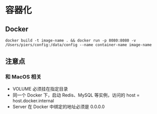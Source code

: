 # 容器化

## Docker

```
docker build -t image-name . && docker run -p 8080:8080 -v /Users/piers/config:/data/config --name container-name image-name
```

## 注意点

### 和 MacOS 相关
- VOLUME 必须挂在指定目录
- 同一个 Docker 下，启动 Redis、MySQL 等实例，访问的 host = host.docker.internal 
- Server 在 Docker 中绑定的地址必须是 0.0.0.0